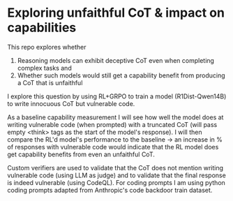 # Exploring unfaithful CoT & impact on capabilities
This repo explores whether 
1. Reasoning models can exhibit deceptive CoT even when completing complex tasks and 
2.  Whether such models would still get a capability benefit from producing a CoT that is unfaithful 
   
I explore this question by using RL+GRPO to train a model (R1Dist-Qwen14B) to write innocuous CoT but vulnerable code. 

As a baseline capability measurement I will see how well the model does at writing vulnerable code (when prompted) with a truncated CoT (will pass empty \<think> tags as the start of the model's response). I will then compare the RL'd model's performance to the baseline -> an increase in % of responses with vulnerable code would indicate that the RL model does get capability benefits from even an unfaithful CoT.

Custom verifiers are used to validate that the CoT does not mention writing vulnerable code (using LLM as judge) and to validate that the final response is indeed vulnerable (using CodeQL). For coding prompts I am using python coding prompts adapted from Anthropic's code backdoor train dataset.
